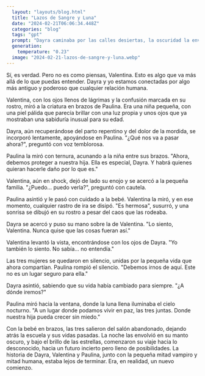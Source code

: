 ```yaml
---
  layout: "layouts/blog.html"
  title: "Lazos de Sangre y Luna"
  date: "2024-02-21T06:06:34.448Z"
  categories: "blog"
  tags: "gpt"
  prompt: "Dayra caminaba por las calles desiertas, la oscuridad la envolvía, pero no sentía miedo. La noche era su refugio, su lugar mágico donde las preocupaciones del día a día no podían alcanzarla. Su cabello castaño claro se mecía al ritmo de la brisa nocturna, y sus ojos verdes escudriñaban el horizonte, buscando algo que ni ella misma podía describir.\r\n\r\nEn esa búsqueda incesante, sus ojos se cruzaron con los de una figura enigmática, una chica de una hermosura que cortaba el aliento. Algo en su presencia era magnético, irresistible. Dayra no pudo evitar sentir una atracción instantánea. Pero antes de que pudiera decir una palabra, la figura giró, y con una velocidad sobrenatural, la mordió.\r\n\r\nSobresaltada, Dayra se despertó. \"Un sueño\", pensó al instante, pero una extraña sensación la invasión. Miró hacia abajo y vio su vientre notablemente abultado. Confusión, miedo y un sinfín de preguntas la asaltaron. ¿Cómo era esto posible?\r\n\r\nCon el corazón acelerado, se dirigió a la escuela, intentando ocultar su embarazo arrepentido bajo la ropa holgada. Los comentarios y burlas de algunos compañeros le hicieron comprender que no sería fácil esconder su estado por mucho tiempo.\r\n\r\nFue entonces cuando la vio de nuevo, a ella, la vampira, Paulina. Su saludo fue una mezcla de cortesía y seducción. \"Estás linda hoy\", dijo Paulina, y Dayra apenas pudo agradecerle, aún impactada por la revelación de su cuerpo.\r\n\r\nLa tensión creció cuando las matonas del salón, lideradas por Valentina, la novia de Dayra, la empujaron, provocando que cayera y sus labios se encontraran accidentalmente con los de Paulina. El beso fue intenso y lleno de una pasión desconocida para Dayra, un beso que llevaba la marca de la seda de vampiro.\r\n\r\nValentina, celosa y confundida, cuestionó a Dayra sobre su apariencia más robusta. Dayra, desesperada por explicar la inexplicable situación, la llevó a un salón abandonado para hablar en privado.\r\n\r\nPaulina, la vampira, seguía sus movimientos desde las sombras, observando con una sonrisa que ocultaba secretos milenarios.\r\n\r\nDayra, entre sollozos, le confesó a Valentina que estaba embarazada. Valentina, herida y enojada, interpretó mal la noticia y acusó a Dayra de haberla engañado. \"Te acostaste con otra, no mames amor\", gritó, terminando su relación en ese mismo instante.\r\n\r\nFue en esa tormenta de emociones cuando Paulina apareció, besando a Dayra con una pasión ardiente y con un sabor metálico en sus labios que recordaba a la sangre.\r\n\r\nLa confrontación escaló rápidamente. Valentina, movida por los celos y la ira, empujó a Paulina, pero esta respondió con una fuerza sobrenatural, lanzando a Valentina lejos con un golpe devastador.\r\n\r\nDayra, en shock, apenas pudo formular palabras. \"¿Por qué?\", ​​logró preguntar entre lágrimas y confusión.\r\n\r\nPaulina, con una calma estremecedora y una sonrisa que revelaba colmillos afilados, respondió: \"Porque yo soy la madre de tu bebé\".\r\n\r\nLa verdad era tan insondable como la noche misma. Dayra se encontró ahora en el centro de un torbellino emocional, un embarazo místico y una ruptura dolorosa. La historia de Dayra, la humana, y Paulina, la vampira, acababa de comenzar.\r\nme duele mucho el bientre le dijo a paulina, paulina estabien a cuestaten en tu cuarto , dayra se le rompio la fuente enfrete paulina, paulina la tranquiliso para que naciera su hijita bebeque es mitad vampiro y humana,paulina feliz beso a dayra y la mordio para tu mar sangre de dayra, dayra me duele paulinaaaa, valentina escucho los gritos y penso que estan haciendolo en la escuela, pero en realidad no la estaba mordiendo agarro al bebe que nacio del aparato de dayra, valentina agarro a paulina entoces tu eres quien embarazo a mi ex novia verdad,paulina dijo"
  generation: 
    temperature: "0.23"
  image: "2024-02-21-lazos-de-sangre-y-luna.webp"
---
```

Sí, es verdad. Pero no es como piensas, Valentina. Esto es algo que va más allá de lo que puedas entender. Dayra y yo estamos conectadas por algo más antiguo y poderoso que cualquier relación humana.

Valentina, con los ojos llenos de lágrimas y la confusión marcada en su rostro, miró a la criatura en brazos de Paulina. Era una niña pequeña, con una piel pálida que parecía brillar con una luz propia y unos ojos que ya mostraban una sabiduría inusual para su edad.

Dayra, aún recuperándose del parto repentino y del dolor de la mordida, se incorporó lentamente, apoyándose en Paulina. "¿Qué nos va a pasar ahora?", preguntó con voz temblorosa.

Paulina la miró con ternura, acunando a la niña entre sus brazos. "Ahora, debemos proteger a nuestra hija. Ella es especial, Dayra. Y habrá quienes quieran hacerle daño por lo que es."

Valentina, aún en shock, dejó de lado su enojo y se acercó a la pequeña familia. "¿Puedo... puedo verla?", preguntó con cautela.

Paulina asintió y le pasó con cuidado a la bebé. Valentina la miró, y en ese momento, cualquier rastro de ira se disipó. "Es hermosa", susurró, y una sonrisa se dibujó en su rostro a pesar del caos que las rodeaba.

Dayra se acercó y puso su mano sobre la de Valentina. "Lo siento, Valentina. Nunca quise que las cosas fueran así."

Valentina levantó la vista, encontrándose con los ojos de Dayra. "Yo también lo siento. No sabía... no entendía."

Las tres mujeres se quedaron en silencio, unidas por la pequeña vida que ahora compartían. Paulina rompió el silencio. "Debemos irnos de aquí. Este no es un lugar seguro para ella."

Dayra asintió, sabiendo que su vida había cambiado para siempre. "¿A dónde iremos?"

Paulina miró hacia la ventana, donde la luna llena iluminaba el cielo nocturno. "A un lugar donde podamos vivir en paz, las tres juntas. Donde nuestra hija pueda crecer sin miedo."

Con la bebé en brazos, las tres salieron del salón abandonado, dejando atrás la escuela y sus vidas pasadas. La noche las envolvió en su manto oscuro, y bajo el brillo de las estrellas, comenzaron su viaje hacia lo desconocido, hacia un futuro incierto pero lleno de posibilidades. La historia de Dayra, Valentina y Paulina, junto con la pequeña mitad vampiro y mitad humana, estaba lejos de terminar. Era, en realidad, un nuevo comienzo.
